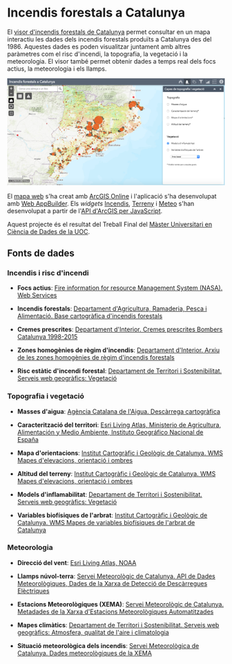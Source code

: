 # Incendis forestals a Catalunya

El [visor d'incendis forestals de Catalunya]((https://storage.googleapis.com/incendis/index.html)) permet consultar en un mapa interactiu les dades dels incendis forestals produïts a Catalunya des del 1986. Aquestes dades es poden visualitzar juntament amb altres paràmetres com el risc d'incendi, la topografia, la vegetació i la meteorologia. El visor també permet obtenir dades a temps real dels focs actius, la meteorologia i els llamps.

[![Imatge del visor d'incendis forestals](./images/Visor.png)](https://storage.googleapis.com/incendis/index.html)

El [mapa web](https://www.arcgis.com/home/webmap/viewer.html?webmap=52430fa6fb14425cad22888102aaf712) s'ha creat amb [ArcGIS Online](https://www.arcgis.com/) i l'aplicació s'ha desenvolupat amb [Web AppBuilder](https://developers.arcgis.com/web-appbuilder/). Els *widgets* [Incendis](https://github.com/vboix2/Incendis-forestals/tree/master/widgets/Incendis), [Terreny](https://github.com/vboix2/Incendis-forestals/tree/master/widgets/Terreny) i [Meteo](https://github.com/vboix2/Incendis-forestals/tree/master/widgets/Meteo) s'han desenvolupat a partir de l'[API d'ArcGIS per JavaScript](https://developers.arcgis.com/javascript/3/).

Aquest projecte és el resultat del Treball Final del [Màster Universitari en Ciència de Dades de la UOC](https://estudis.uoc.edu/ca/masters-universitaris/data-science/presentacio).


## Fonts de dades

### Incendis i risc d'incendi

* **Focs actius**: [Fire information for resource Management System (NASA). Web Services](https://firms.modaps.eosdis.nasa.gov/web-services/)

* **Incendis forestals**: [Departament d'Agricultura, Ramaderia, Pesca i Alimentació. Base cartogràfica d'incendis forestals](http://agricultura.gencat.cat/ca/serveis/cartografia-sig/bases-cartografiques/boscos/incendis-forestals/incendis-forestals-format-shp/)

* **Cremes prescrites**: [Departament d'Interior. Cremes prescrites Bombers Catalunya 1998-2015](https://analisi.transparenciacatalunya.cat/Medi-Ambient/Cremes-Prescrites-Bombers-Catalunya-1998-2015/k2qh-v6rz)

* **Zones homogènies de règim d'incendis**: [Departament d'Interior. Arxiu de les zones homogènies de règim d'incendis forestals](https://interior.gencat.cat/ca/serveis/informacio-geografica/bases-cartografiques/zones-homogenies-de-regim-dincendis-forestals/)

* **Risc estàtic d'incendi forestal**: [Departament de Territori i Sostenibilitat. Serveis web geogràfics: Vegetació](http://territori.gencat.cat/ca/01_departament/12_cartografia_i_toponimia/serveis_web_geografics/#bloc17)


### Topografia i vegetació

* **Masses d'aigua**: [Agència Catalana de l'Aigua. Descàrrega cartogràfica](http://aca.gencat.cat/ca/laigua/consulta-de-dades/descarrega-cartografica/)

* **Caracterització del territori**: [Esri Living Atlas, Ministerio de Agricultura, Alimentación y Medio Ambiente, Instituto Geográfico Nacional de España](https://services1.arcgis.com/nCKYwcSONQTkPA4K/arcgis/rest/services/TeselaEspana_WFL1/FeatureServer/0)

* **Mapa d'orientacions**: [Institut Cartogràfic i Geològic de Catalunya. WMS Mapes d'elevacions, orientació i ombres](https://www.icgc.cat/Administracio-i-empresa/Serveis/Geoinformacio-en-linia-Geoserveis/WMS-i-WCS-Elevacions/WMS-Mapes-d-elevacions-orientacio-i-ombres)

* **Altitud del terreny**: [Institut Cartogràfic i Geològic de Catalunya. WMS Mapes d'elevacions, orientació i ombres](https://www.icgc.cat/Administracio-i-empresa/Serveis/Geoinformacio-en-linia-Geoserveis/WMS-i-WCS-Elevacions/WMS-Mapes-d-elevacions-orientacio-i-ombres)

* **Models d'inflamabilitat**: [Departament de Territori i Sostenibilitat. Serveis web geogràfics: Vegetació](http://territori.gencat.cat/ca/01_departament/12_cartografia_i_toponimia/serveis_web_geografics/#bloc17)

* **Variables biofísiques de l'arbrat**: [Institut Cartogràfic i Geològic de Catalunya. WMS Mapes de variables biofísiques de l'arbrat de Catalunya](https://www.icgc.cat/Administracio-i-empresa/Serveis/Geoinformacio-en-linia-Geoserveis/WMS-Vegetacio/WMS-Mapes-de-variables-biofisiques-de-l-arbrat-de-Catalunya)

### Meteorologia

* **Direcció del vent**: [Esri Living Atlas, NOAA](https://services9.arcgis.com/RHVPKKiFTONKtxq3/arcgis/rest/services/NOAA_METAR_current_wind_speed_direction_v1/FeatureServer)

* **Llamps núvol-terra**: [Servei Meteorològic de Catalunya. API de Dades Meteorològiques, Dades de la Xarxa de Detecció de Descàrregues Elèctriques](https://apidocs.meteocat.gencat.cat/)

* **Estacions Meteorològiques (XEMA)**: [Servei Meteorològic de Catalunya. Metadades de la Xarxa d'Estacions Meteorològiques Automatitzades](https://analisi.transparenciacatalunya.cat/Medi-Ambient/Metadades-estacions-meteorol-giques-autom-tiques/yqwd-vj5e/data)

* **Mapes climàtics**: [Departament de Territori i Sostenibilitat. Serveis web geogràfics: Atmosfera, qualitat de l'aire i climatologia](http://territori.gencat.cat/ca/01_departament/12_cartografia_i_toponimia/serveis_web_geografics/#bloc2)

* **Situació meteorològica dels incendis**: [Servei Meteorològica de Catalunya. Dades meteorològiques de la XEMA](https://analisi.transparenciacatalunya.cat/Medi-Ambient/Dades-meteorol-giques-de-la-XEMA/nzvn-apee/data)






